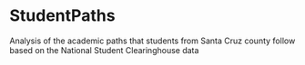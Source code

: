 # StudentPaths
Analysis of the academic paths that students from Santa Cruz county follow based on the National Student Clearinghouse data
